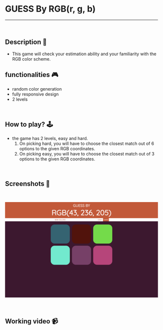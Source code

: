 # **GUESS By RGB(r, g, b)**

---

<br>

## **Description 📃** 
- This game will check your estimation ability and your familiarity with the RGB color scheme.

## **functionalities 🎮** 
- random color generation
- fully responsive design
- 2 levels
<br>

## **How to play? 🕹️**
- the game has 2 levels, easy and hard.
    1. On picking hard, you will have to choose the closest match out of 6 options to the given RGB coordinates.
    2. On picking easy, you will have to choose the closest match out of 3 options to the given RGB coordinates.

<br>

## **Screenshots 📸**

<br>

![image](../../assets/images/Colour_Guessing_Game.png)

<br>

## **Working video 📹**
<!-- add your working video over here -->
